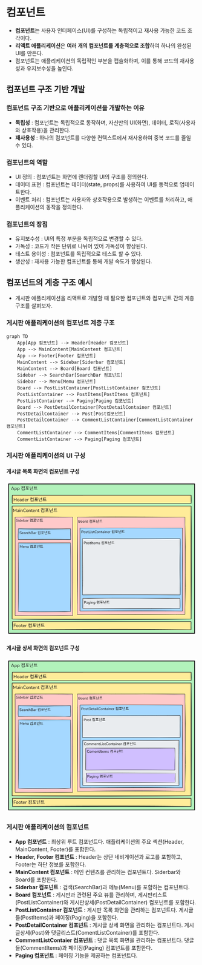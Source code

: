 # 컴포넌트

- **컴포넌트**는 사용자 인터페이스(UI)를 구성하는 독립적이고 재사용 가능한 코드 조각이다.
- **리액트 애플리케이션**은 **여러 개의 컴포넌트를 계층적으로 조합**하여 하나의 완성된 UI를 만든다.
- 컴포넌트는 애플리케이션의 독립적인 부분을 캡슐화하며, 이를 통해 코드의 재사용성과 유지보수성을 높인다.

## 컴포넌트 구조 기반 개발

### 컴포넌트 구조 기반으로 애플리케이션을 개발하는 이유

- **독립성** : 컴포넌트는 독립적으로 동작하며, 자신만의 UI(화면), 데이터, 로직(사용자와 상호작용)을 관리한다.
- **재사용성** : 하나의 컴포넌트를 다양한 컨텍스트에서 재사용하여 중복 코드를 줄일 수 있다.

### 컴포넌트의 역할

- UI 정의 : 컴포넌트는 화면에 렌더링할 UI의 구조를 정의한다.
- 데이터 표현 : 컴포넌트는 데이터(state, props)를 사용하여 UI를 동적으로 업데이트한다.
- 이벤트 처리 : 컴포넌트는 사용자와 상호작용으로 발생하는 이벤트를 처리하고, 애플리케이션의 동작을 정의한다. 

### 컴포넌트의 장점

- 유지보수성 : UI의 특정 부분을 독립적으로 변경할 수 있다.
- 가독성 : 코드가 작은 단위로 나뉘어 있어 가독성이 향상된다.
- 테스트 용이성 : 컴포넌트를 독립적으로 테스트 할 수 있다.
- 생산성 : 재사용 가능한 컴포넌트를 통해 개발 속도가 향상된다.

## 컴포넌트의 계층 구조 예시

- 게시판 애플리케이션을 리액트로 개발할 때 필요한 컴포넌트와 컴포넌트 간의 계층구조를 살펴보자.

### 게시판 애플리케이션의 컴포넌트 계층 구조
```mermaid
graph TD
    App[App 컴포넌트] --> Header[Header 컴포넌트]
    App --> MainContent[MainContent 컴포넌트]
    App --> Footer[Footer 컴포넌트]
    MainContent --> Sidebar[Siderbar 컴포넌트]
    MainContent --> Board[Board 컴포넌트]
    Sidebar --> SearchBar[SearchBar 컴포넌트]
    Sidebar --> Menu[Memu 컴포넌트]
    Board --> PostListContainer[PostListContainer 컴포넌트]
    PostListContainer --> PostItems[PostItems 컴포넌트]
    PostListContainer --> Paging[Paging 컴포넌트]
    Board --> PostDetailContainer[PostDetailContainer 컴포넌트]
    PostDetailContainer --> Post[Post컴포넌트]
    PostDetailContainer --> CommentListContainer[CommentListContainer 컴포넌트]
    CommentListContainer --> CommentItems[CommentItems 컴포넌트]
    CommentListContainer --> Paging[Paging 컴포넌트]
```

### 게시판 애플리케이션의 UI 구성

#### 게시글 목록 화면의 컴포넌트 구성
![게시판 게시글 목록 화면](images/react-component-1.png)

#### 게시글 상세 화면의 컴포넌트 구성
![게시판 상세 목록 화면](images/react-component-2.png)

### 게시판 애플리케이션의 컴포넌트

- **App 컴포넌트** : 최상위 루트 컴포넌트다. 애플리케이션의 주요 섹션(Header, MainContent, Footer)를 포함한다.
- **Header, Footer 컴포넌트** : Header는 상단 네비게이션과 로고를 포함하고, Footer는 하단 정보를 포함한다.
- **MainContent 컴포넌트** : 메인 컨텐츠를 관리하는 컴포넌트다. Siderbar와 Board를 포함한다.
- **Siderbar 컴포넌트** : 검색(SearchBar)과 메뉴(Menu)를 포함하는 컴포넌트다.
- **Board 컴포넌트** : 게시판과 관련된 주요 뷰를 관리하며, 게시판리스트(PostListContainer)와 게시판상세(PostDetailContainer) 컴포넌트를 포함한다.
- **PostListContainer 컴포넌트** : 게시판 목록 화면을 관리하는 컴포넌트다. 게시글들(PostItems)과 페이징(Paging)을 포함한다.
- **PostDetailContainer 컴포넌트** : 게시글 상세 화면을 관리하는 컴포넌트다. 게시글상세(Post)와 댓글리스트(ComentListContainer)를 포함한다. 
- **CommentListContaier 컴포넌트** : 댓글 목록 화면을 관리하는 컴포넌트다. 댓글들(CommentItems)과 페이징(Paging) 컴포넌트를 포함한다.
- **Paging 컴포넌트** : 페이징 기능을 제공하는 컴포넌트다. 